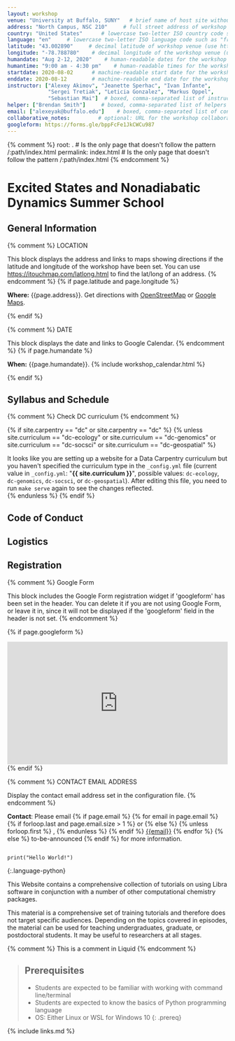```yaml
---
layout: workshop
venue: "University at Buffalo, SUNY"   # brief name of host site without address (e.g., "Euphoric State University")
address: "North Campus, NSC 210"     # full street address of workshop (e.g., "Room A, 123 Forth Street, Blimingen, Euphoria")
country: "United States"      # lowercase two-letter ISO country code such as "fr" (see https://en.wikipedia.org/wiki/ISO_3166-1#Current_codes)
language: "en"     # lowercase two-letter ISO language code such as "fr" (see https://en.wikipedia.org/wiki/List_of_ISO_639-1_codes)
latitude: "43.002890"     # decimal latitude of workshop venue (use https://www.latlong.net/)
longitude: "-78.788780"    # decimal longitude of the workshop venue (use https://www.latlong.net)
humandate: "Aug 2-12, 2020"    # human-readable dates for the workshop (e.g., "Feb 17-18, 2020")
humantime: "9:00 am - 4:30 pm"    # human-readable times for the workshop (e.g., "9:00 am - 4:30 pm")
startdate: 2020-08-02      # machine-readable start date for the workshop in YYYY-MM-DD format like 2015-01-01
enddate: 2020-08-12        # machine-readable end date for the workshop in YYYY-MM-DD format like 2015-01-02
instructor: ["Alexey Akimov", "Jeanette Sperhac", "Ivan Infante", 
             "Sergei Tretiak", "Leticia Gonzalez", "Markus Oppel",
             "Sebastian Mai"]  # boxed, comma-separated list of instructors' names as strings, like ["Kay McNulty", "Betty Jennings", "Betty Snyder"]
helper: ["Brendan Smith"]     # boxed, comma-separated list of helpers' names, like ["Marlyn Wescoff", "Fran Bilas", "Ruth Lichterman"]
email: ["alexeyak@buffalo.edu"]    # boxed, comma-separated list of contact email addresses for the host, lead instructor, or whoever else is handling questions, like ["marlyn.wescoff@example.org", "fran.bilas@example.org", "ruth.lichterman@example.org"]
collaborative_notes:         # optional: URL for the workshop collaborative notes, e.g. an Etherpad or Google Docs document (e.g., https://pad.carpentries.org/2015-01-01-euphoria)
googleform: https://forms.gle/bppFcFe1JkCWCu987
---
```



{% comment %}
root: .  # Is the only page that doesn't follow the pattern /:path/index.html
permalink: index.html  # Is the only page that doesn't follow the pattern /:path/index.html
{% endcomment %}


# Excited States and Nonadiabatic Dynamics Summer School 

## General Information

{% comment %}
LOCATION

This block displays the address and links to maps showing directions
if the latitude and longitude of the workshop have been set.  You
can use https://itouchmap.com/latlong.html to find the lat/long of an
address.
{% endcomment %}
{% if page.latitude and page.longitude %}
<p id="where">
  <strong>Where:</strong>
  {{page.address}}.
  Get directions with
  <a href="//www.openstreetmap.org/?mlat={{page.latitude}}&mlon={{page.longitude}}&zoom=16">OpenStreetMap</a>
  or
  <a href="//maps.google.com/maps?q={{page.latitude}},{{page.longitude}}">Google Maps</a>.
</p>
{% endif %}


{% comment %}
DATE

This block displays the date and links to Google Calendar.
{% endcomment %}
{% if page.humandate %}
<p id="when">
  <strong>When:</strong>
  {{page.humandate}}.
  {% include workshop_calendar.html %}
</p>
{% endif %}




## Syllabus and Schedule


{% comment %}
Check DC curriculum
{% endcomment %}

{% if site.carpentry == "dc" or site.carpentry == "dc" %}
{% unless site.curriculum == "dc-ecology" or site.curriculum == "dc-genomics" or site.curriculum == "dc-socsci" or site.curriculum == "dc-geospatial" %}
<div class="alert alert-warning">
It looks like you are setting up a website for a Data Carpentry curriculum but you haven't specified the curriculum type in the <code>_config.yml</code> file (current value in <code>_config.yml</code>: "<strong>{{ site.curriculum }}</strong>", possible values: <code>dc-ecology</code>, <code>dc-genomics</code>, <code>dc-socsci</code>, or <code>dc-geospatial</code>). After editing this file, you need to run <code>make serve</code> again to see the changes reflected.
</div>
{% endunless %}
{% endif %}


## Code of Conduct

## Logistics

## Registration

{% comment %}
Google Form

This block includes the Google Form registration widget if
'googleform' has been set in the header.  You can delete it if you
are not using Google Form, or leave it in, since it will not be
displayed if the 'googleform' field in the header is not set.
{% endcomment %}

{% if page.googleform %}
<iframe
  src="https://forms.gle/bppFcFe1JkCWCu987"
  frameborder="0"
  width="100%"
  height="280px"
  scrolling="auto">
</iframe>
{% endif %}


{% comment %}
CONTACT EMAIL ADDRESS

Display the contact email address set in the configuration file.
{% endcomment %}
<p id="contact">
  <strong>Contact</strong>:
  Please email
  {% if page.email %}
  {% for email in page.email %}
  {% if forloop.last and page.email.size > 1 %}
  or
  {% else %}
  {% unless forloop.first %}
  ,
  {% endunless %}
  {% endif %}
  <a href='mailto:{{email}}'>{{email}}</a>
  {% endfor %}
  {% else %}
  to-be-announced
  {% endif %}
  for more information.
</p>


~~~

print("Hello World!")

~~~
{:.language-python}


This Website contains a comprehensive collection of tutorials on using Libra software in conjunction 
with a number of other computational chemistry packages.

This material is a comprehensive set of training tutorials and therefore does not target
specific audiences. Depending on the topics covered in episodes, the material can be used for
teaching undergraduates, graduate, or postdoctoral students. It may be useful to researchers at all stages.


{% comment %} This is a comment in Liquid {% endcomment %}

> ## Prerequisites
>
> * Students are expected to be familiar with working with command line/terminal 
> * Students are expected to know the basics of Python programming language
> * OS: Either Linux or WSL for Windows 10
{: .prereq}

{% include links.md %}
